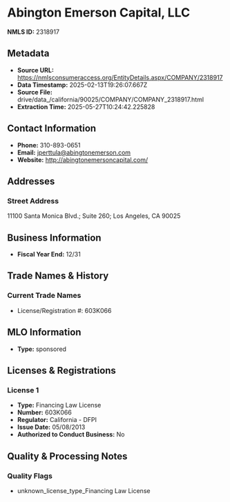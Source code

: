 # Abington Emerson Capital, LLC

**NMLS ID:** 2318917

## Metadata
- **Source URL:** https://nmlsconsumeraccess.org/EntityDetails.aspx/COMPANY/2318917
- **Data Timestamp:** 2025-02-13T19:26:07.667Z
- **Source File:** drive/data_/california/90025/COMPANY/COMPANY_2318917.html
- **Extraction Time:** 2025-05-27T10:24:42.225828

## Contact Information
- **Phone:** 310-893-0651
- **Email:** jperttula@abingtonemerson.com
- **Website:** http://abingtonemersoncapital.com/

## Addresses
### Street Address
11100 Santa Monica Blvd.; Suite 260; Los Angeles, CA 90025

## Business Information
- **Fiscal Year End:** 12/31

## Trade Names & History
### Current Trade Names
- License/Registration #: 603K066

## MLO Information
- **Type:** sponsored

## Licenses & Registrations

### License 1
- **Type:** Financing Law License
- **Number:** 603K066
- **Regulator:** California - DFPI
- **Issue Date:** 05/08/2013
- **Authorized to Conduct Business:** No

## Quality & Processing Notes
### Quality Flags
- unknown_license_type_Financing Law License

